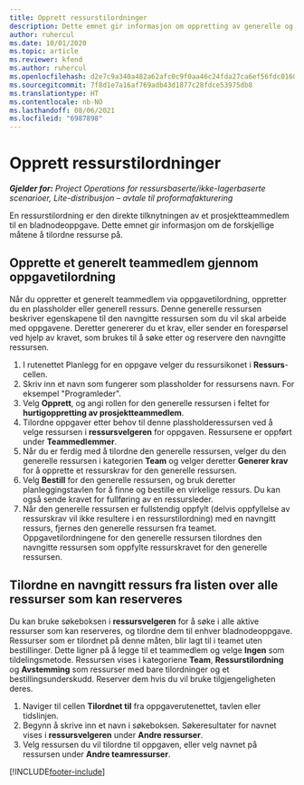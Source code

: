 ```yaml
---
title: Opprett ressurstilordninger
description: Dette emnet gir informasjon om oppretting av generelle og navngitte ressurstilordninger.
author: ruhercul
ms.date: 10/01/2020
ms.topic: article
ms.reviewer: kfend
ms.author: ruhercul
ms.openlocfilehash: d2e7c9a340a482a62afc0c9f0aa46c24fda27ca6ef56fdc0160f06af846c0b53
ms.sourcegitcommit: 7f8d1e7a16af769adb43d1877c28fdce53975db8
ms.translationtype: HT
ms.contentlocale: nb-NO
ms.lasthandoff: 08/06/2021
ms.locfileid: "6987898"
---
```

# <a name="create-resource-assignments"></a>Opprett ressurstilordninger

_**Gjelder for:** Project Operations for ressursbaserte/ikke-lagerbaserte scenarioer, Lite-distribusjon – avtale til proformafakturering_


En ressurstilordning er den direkte tilknytningen av et prosjektteammedlem til en bladnodeoppgave. Dette emnet gir informasjon om de forskjellige måtene å tilordne ressurse på.

## <a name="create-a-generic-team-member-through-task-assignment"></a>Opprette et generelt teammedlem gjennom oppgavetilordning


Når du oppretter et generelt teammedlem via oppgavetilordning, oppretter du en plassholder eller generell ressurs. Denne generelle ressursen beskriver egenskapene til den navngitte ressursen som du vil skal arbeide med oppgavene. Deretter genererer du et krav, eller sender en forespørsel ved hjelp av kravet, som brukes til å søke etter og reservere den navngitte ressursen.

1. I rutenettet Planlegg for en oppgave velger du ressursikonet i **Ressurs**-cellen.
2. Skriv inn et navn som fungerer som plassholder for ressursens navn. For eksempel "Programleder".
3. Velg **Opprett**, og angi rollen for den generelle ressursen i feltet for **hurtigoppretting av prosjektteammedlem**.
4. Tilordne oppgaver etter behov til denne plassholderessursen ved å velge ressursen i **ressursvelgeren** for oppgaven. Ressursene er oppført under **Teammedlemmer**.
5. Når du er ferdig med å tilordne den generelle ressursen, velger du den generelle ressursen i kategorien **Team** og velger deretter **Generer krav** for å opprette et ressurskrav for den generelle ressursen.
6. Velg **Bestill** for den generelle ressursen, og bruk deretter planleggingstavlen for å finne og bestille en virkelige ressurs. Du kan også sende kravet for fullføring av en ressursleder.
7. Når den generelle ressursen er fullstendig oppfylt (delvis oppfyllelse av ressurskrav vil ikke resultere i en ressurstilordning) med en navngitt ressurs, fjernes den generelle ressursen fra teamet. Oppgavetilordningene for den generelle ressursen tilordnes den navngitte ressursen som oppfylte ressurskravet for den generelle ressursen.

## <a name="assign-a-named-resource-from-the-list-of-all-bookable-resources"></a>Tilordne en navngitt ressurs fra listen over alle ressurser som kan reserveres

Du kan bruke søkeboksen i **ressursvelgeren** for å søke i alle aktive ressurser som kan reserveres, og tilordne dem til enhver bladnodeoppgave. Ressurser som er tilordnet på denne måten, blir lagt til i teamet uten bestillinger. Dette ligner på å legge til et teammedlem og velge **Ingen** som tildelingsmetode. Ressursen vises i kategoriene **Team**, **Ressurstilordning** og **Avstemming** som ressurser med bare tilordninger og et bestillingsunderskudd. Reserver dem hvis du vil bruke tilgjengeligheten deres.

1. Naviger til cellen **Tilordnet til** fra oppgaverutenettet, tavlen eller tidslinjen.
2. Begynn å skrive inn et navn i søkeboksen. Søkeresultater for navnet vises i **ressursvelgeren** under **Andre ressurser**.
3. Velg ressursen du vil tilordne til oppgaven, eller velg navnet på ressursen under **Andre teamressurser**.


[!INCLUDE[footer-include](../includes/footer-banner.md)]